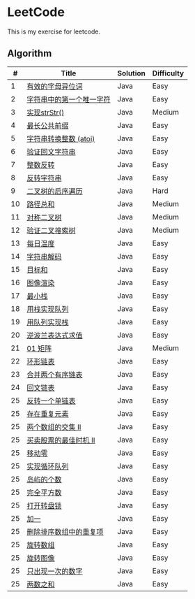 LeetCode
========
This is my exercise for leetcode. 

## Algorithm

| # | Title | Solution | Difficulty |
|---|-------|----------|------------|
|1  | [有效的字母异位词](./src/com/james/leetcode/string/Anagram.java) | Java | Easy |
|2  | [字符串中的第一个唯一字符](./src/com/james/leetcode/string/FirstUniqChar.java) | Java | Easy |
|3  | [实现strStr()](./src/com/james/leetcode/string/IndexOf.java) | Java | Medium |
|4  | [最长公共前缀](./src/com/james/leetcode/string/LongestCommonPrefix.java) | Java | Easy |
|5  | [字符串转换整数 (atoi)](./src/com/james/leetcode/string/MyAtoi.java) | Java | Easy |
|6  | [验证回文字符串](./src/com/james/leetcode/string/Palindrome.java) | Java | Easy |
|7  | [整数反转](./src/com/james/leetcode/string/ReverseNumber.java) | Java | Easy |
|8  | [反转字符串](./src/com/james/leetcode/string/ReverseString.java) | Java | Easy |
|9  | [二叉树的后序遍历](./src/com/james/leetcode/tree/TreeNode.java) | Java | Hard |
|10  | [路径总和](./src/com/james/leetcode/tree/PathSum.java) | Java | Medium |
|11  | [对称二叉树](./src/com/james/leetcode/tree/Symmetric.java) | Java | Medium |
|12  | [验证二叉搜索树](./src/com/james/leetcode/tree/ValidBST.java) | Java | Medium |
|13  | [每日温度](./src/com/james/leetcode/stack/DailyTemperatures.java) | Java | Easy |
|14  | [字符串解码](./src/com/james/leetcode/stack/DecodeString.java) | Java | Easy |
|15  | [目标和](./src/com/james/leetcode/stack/FindTargetSumWays.java) | Java | Easy |
|16  | [图像渲染](./src/com/james/leetcode/stack/FloodFill.java) | Java | Easy |
|17  | [最小栈](./src/com/james/leetcode/stack/MinStack.java) | Java | Easy |
|18  | [用栈实现队列](./src/com/james/leetcode/stack/MyQueue.java) | Java | Easy |
|19  | [用队列实现栈](./src/com/james/leetcode/stack/MyStack.java) | Java | Easy |
|20  | [逆波兰表达式求值](./src/com/james/leetcode/stack/ReversePolish.java) | Java | Easy |
|21  | [01 矩阵](./src/com/james/leetcode/stack/UpdateMatrix.java) | Java | Medium |
|22  | [环形链表](./src/com/james/leetcode/link/CycleLinkList.java) | Java | Easy |
|23  | [合并两个有序链表](./src/com/james/leetcode/link/MergeTwoLists.java) | Java | Easy |
|24  | [回文链表](./src/com/james/leetcode/link/Palindrome.java) | Java | Easy |
|25  | [反转一个单链表](./src/com/james/leetcode/link/ReverseLinkList.java) | Java | Easy |
|25  | [存在重复元素](./src/com/james/leetcode/array/DuplicateNumOfArrays.java) | Java | Easy |
|25  | [两个数组的交集 II](./src/com/james/leetcode/array/IntersectOfArrays.java) | Java | Easy |
|25  | [买卖股票的最佳时机 II](./src/com/james/leetcode/array/MaxProfitII.java) | Java | Easy |
|25  | [移动零](./src/com/james/leetcode/array/MoveZeroes.java) | Java | Easy |
|25  | [实现循环队列](./src/com/james/leetcode/array/MyCircularQueue.java) | Java | Easy |
|25  | [岛屿的个数](./src/com/james/leetcode/array/NumIslands.java) | Java | Easy |
|25  | [完全平方数](./src/com/james/leetcode/array/NumSquares.java) | Java | Easy |
|25  | [打开转盘锁](./src/com/james/leetcode/array/OpenLock.java) | Java | Easy |
|25  | [加一](./src/com/james/leetcode/array/PlusOne.java) | Java | Easy |
|25  | [删除排序数组中的重复项](./src/com/james/leetcode/array/RemoveDuplicatesOfArray.java) | Java | Easy |
|25  | [旋转数组](./src/com/james/leetcode/array/RotateArray.java) | Java | Easy |
|25  | [旋转图像](./src/com/james/leetcode/array/RotateMatrix.java) | Java | Easy |
|25  | [只出现一次的数字](./src/com/james/leetcode/array/SingleNumber.java) | Java | Easy |
|25  | [两数之和](./src/com/james/leetcode/array/TwoSum.java) | Java | Easy |
